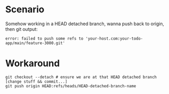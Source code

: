 # Scenario
Somehow working in a HEAD detached branch, wanna push
back to origin, then git output:
```
error: failed to push some refs to 'your-host.com:your-todo-app/main/feature-3000.git'
```

# Workaround
```
git checkout --detach # ensure we are at that HEAD detached branch
[change stuff && commit...]
git push origin HEAD:refs/heads/HEAD-detached-branch-name
```